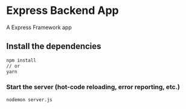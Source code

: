 # Express Backend App

A Express Framework app

## Install the dependencies

```bash
npm install
// or
yarn
```

### Start the server (hot-code reloading, error reporting, etc.)

```bash
nodemon server.js
```

